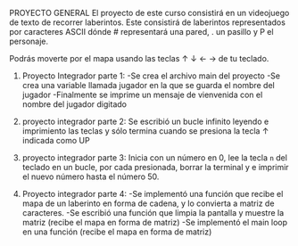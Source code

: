 PROYECTO GENERAL
El proyecto de este curso consistirá en un videojuego de texto de recorrer laberintos. Este consistirá de laberintos representados por caracteres ASCII dónde # representará una pared, . un pasillo y P el personaje.

Podrás moverte por el mapa usando las teclas ↑ ↓ ← → de tu teclado.

1. Proyecto Integrador parte 1: 
    -Se crea el archivo main del proyecto
    -Se crea una variable llamada jugador en la que se guarda el nombre del jugador
    -Finalmente se imprime un mensaje de vienvenida con el nombre del jugador digitado 

2. proyecto integrador parte 2:
   Se escribió un bucle infinito leyendo e imprimiento las teclas y sólo termina cuando se presiona la tecla ↑ indicada como UP

3. proyecto integrador parte 3:
   Inicia con un número en 0, lee la tecla `n` del teclado en un bucle, por cada presionada, borrar la terminal y e imprimir el nuevo número hasta el número 50.

4. Proyecto integrador parte 4:
   -Se implementó una función que recibe el mapa de un laberinto en forma de cadena, y lo convierta a matriz de caracteres.
   -Se escribió una función que limpia la pantalla y muestre la matriz (recibe el mapa en    forma  de matriz)
   -Se implementó el main loop en una función (recibe el mapa en forma de matriz)